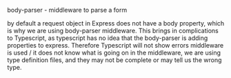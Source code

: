 body-parser - middleware to parse a form 

by default a request object in Express does not have a body property, which is why we are using body-parser middleware. This brings in complications to Typescript, as typescript has no idea that the body-parser is adding properties to express. Therefore Typescript will not show errors middleware is used / it does not know what is going on in the middleware, we are using type definition files, and they may not be complete or may tell us the wrong type. 